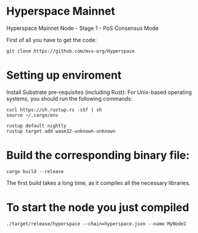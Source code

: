# Hyperspace Mainnet
Hyperspace Mainnet Node - Stage 1 - PoS Consensus Mode

First of all you have to get the code:
```
git clone https://github.com/mvs-org/Hyperspace
```

# Setting up enviroment
Install Substrate pre-requisites (including Rust):
For Unix-based operating systems, you should run the following commands:
```
curl https://sh.rustup.rs -sSf | sh
source ~/.cargo/env

rustup default nightly
rustup target add wasm32-unknown-unknown
```
# Build the corresponding binary file:
```
cargo build --release
```
The first build takes a long time, as it compiles all the necessary libraries.

# To start the node you just compiled
```
./target/release/hyperspace --chain=hyperspace.json --name MyNode1
```
